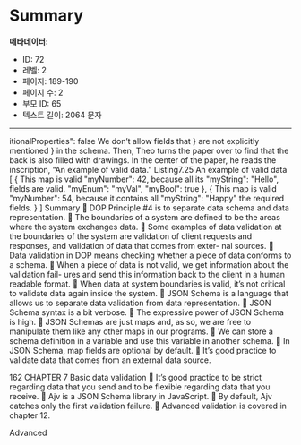 # Summary

**메타데이터:**
- ID: 72
- 레벨: 2
- 페이지: 189-190
- 페이지 수: 2
- 부모 ID: 65
- 텍스트 길이: 2064 문자

---

itionalProperties": false
We don’t allow fields that
}
are not explicitly mentioned
}
in the schema.
Then, Theo turns the paper over to find that the back is also filled with drawings. In the
center of the paper, he reads the inscription, “An example of valid data.”
Listing7.25 An example of valid data
[
{
This map is valid
"myNumber": 42,
because all its
"myString": "Hello",
fields are valid.
"myEnum": "myVal",
"myBool": true
},
{
This map is valid
"myNumber": 54,
because it contains all
"myString": "Happy"
the required fields.
}
]
Summary
 DOP Principle #4 is to separate data schema and data representation.
 The boundaries of a system are defined to be the areas where the system
exchanges data.
 Some examples of data validation at the boundaries of the system are validation
of client requests and responses, and validation of data that comes from exter-
nal sources.
 Data validation in DOP means checking whether a piece of data conforms to a
schema.
 When a piece of data is not valid, we get information about the validation fail-
ures and send this information back to the client in a human readable format.
 When data at system boundaries is valid, it’s not critical to validate data again
inside the system.
 JSON Schema is a language that allows us to separate data validation from data
representation.
 JSON Schema syntax is a bit verbose.
 The expressive power of JSON Schema is high.
 JSON Schemas are just maps and, as so, we are free to manipulate them like any
other maps in our programs.
 We can store a schema definition in a variable and use this variable in another
schema.
 In JSON Schema, map fields are optional by default.
 It’s good practice to validate data that comes from an external data source.

162 CHAPTER 7 Basic data validation
 It’s good practice to be strict regarding data that you send and to be flexible
regarding data that you receive.
 Ajv is a JSON Schema library in JavaScript.
 By default, Ajv catches only the first validation failure.
 Advanced validation is covered in chapter 12.

Advanced